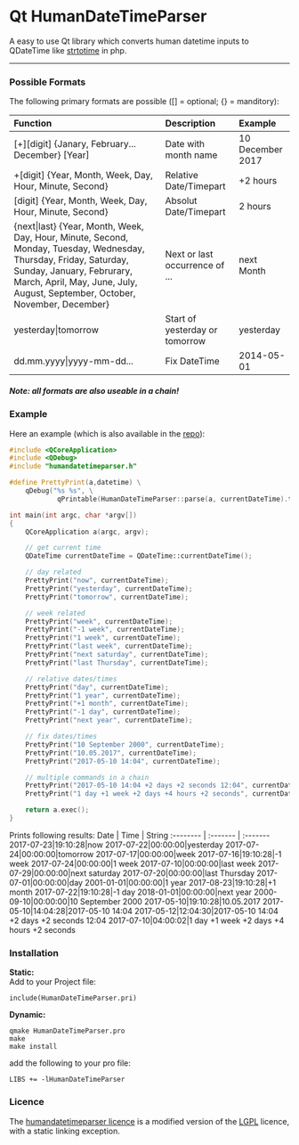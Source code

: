 # Qt HumanDateTimeParser

A easy to use Qt library which converts human datetime inputs to QDateTime like [strtotime](http://php.net/manual/en/function.strtotime.php) in php.

----------

### Possible Formats 

The following primary formats are possible ([] = optional; {} = manditory):

Function | Description | Example
:-------- | :-------  | :-------
[+][digit] {Janary, February... December} [Year]|Date with month name|10 December 2017
+[digit] {Year, Month, Week, Day, Hour, Minute, Second}|Relative Date/Timepart|+2 hours
[digit] {Year, Month, Week, Day, Hour, Minute, Second}|Absolut Date/Timepart|2 hours
{next\|last} {Year, Month, Week, Day, Hour, Minute, Second, Monday, Tuesday, Wednesday, Thursday, Friday, Saturday, Sunday, January, Februrary, March, April, May, June, July, August, September, October, November, December}|Next or last occurrence of ...|next Month
yesterday\|tomorrow|Start of yesterday or tomorrow|yesterday
dd.mm.yyyy\|yyyy-mm-dd...|Fix DateTime|2014-05-01

##### Note: all formats are also useable in a chain!


### Example

Here an example (which is also available in the [repo](https://github.com/Spiek/humandatetimeparser/blob/master/example/main.cpp)):

```c++
#include <QCoreApplication>
#include <QDebug>
#include "humandatetimeparser.h"

#define PrettyPrint(a,datetime) \
    qDebug("%s %s", \
            qPrintable(HumanDateTimeParser::parse(a, currentDateTime).toString("yyyy-MM-dd hh:mm:ss")), a)

int main(int argc, char *argv[])
{
    QCoreApplication a(argc, argv);

    // get current time
    QDateTime currentDateTime = QDateTime::currentDateTime();

    // day related
    PrettyPrint("now", currentDateTime);
    PrettyPrint("yesterday", currentDateTime);
    PrettyPrint("tomorrow", currentDateTime);

    // week related
    PrettyPrint("week", currentDateTime);
    PrettyPrint("-1 week", currentDateTime);
    PrettyPrint("1 week", currentDateTime);
    PrettyPrint("last week", currentDateTime);
    PrettyPrint("next saturday", currentDateTime);
    PrettyPrint("last Thursday", currentDateTime);

    // relative dates/times
    PrettyPrint("day", currentDateTime);
    PrettyPrint("1 year", currentDateTime);
    PrettyPrint("+1 month", currentDateTime);
    PrettyPrint("-1 day", currentDateTime);
    PrettyPrint("next year", currentDateTime);

    // fix dates/times
    PrettyPrint("10 September 2000", currentDateTime);
    PrettyPrint("10.05.2017", currentDateTime);
    PrettyPrint("2017-05-10 14:04", currentDateTime);

    // multiple commands in a chain
    PrettyPrint("2017-05-10 14:04 +2 days +2 seconds 12:04", currentDateTime);
    PrettyPrint("1 day +1 week +2 days +4 hours +2 seconds", currentDateTime);

    return a.exec();
}
```
Prints following results:
Date | Time | String
:-------- | :------- | :-------
2017-07-23|19:10:28|now
2017-07-22|00:00:00|yesterday
2017-07-24|00:00:00|tomorrow
2017-07-17|00:00:00|week
2017-07-16|19:10:28|-1 week
2017-07-24|00:00:00|1 week
2017-07-10|00:00:00|last week
2017-07-29|00:00:00|next saturday
2017-07-20|00:00:00|last Thursday
2017-07-01|00:00:00|day
2001-01-01|00:00:00|1 year
2017-08-23|19:10:28|+1 month
2017-07-22|19:10:28|-1 day
2018-01-01|00:00:00|next year
2000-09-10|00:00:00|10 September 2000
2017-05-10|19:10:28|10.05.2017
2017-05-10|14:04:28|2017-05-10 14:04
2017-05-12|12:04:30|2017-05-10 14:04 +2 days +2 seconds 12:04
2017-07-10|04:00:02|1 day +1 week +2 days +4 hours +2 seconds

### Installation

**Static:**  
Add to your Project file:
```qmake
include(HumanDateTimeParser.pri)
```
**Dynamic:**  
```
qmake HumanDateTimeParser.pro
make
make install
```
add the following to your pro file:
```qmake
LIBS += -lHumanDateTimeParser
```
</details>


### Licence
The [humandatetimeparser licence](https://github.com/Spiek/humandatetimeparser/blob/master/LICENCE) is a modified version of the [LGPL](http://www.gnu.org/licenses/lgpl.html) licence, with a static linking exception.
